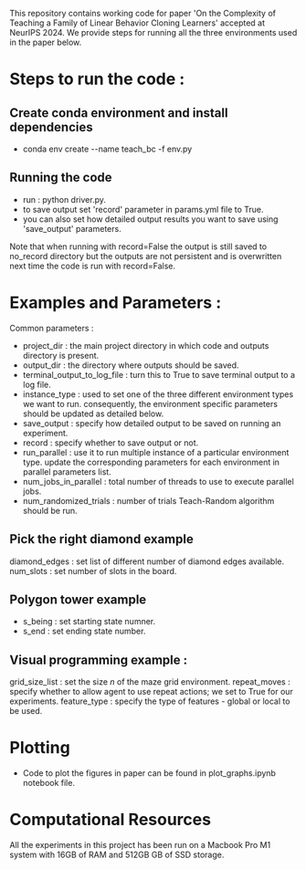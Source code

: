 This repository contains working code for paper 'On the Complexity of Teaching a Family of Linear Behavior Cloning Learners' accepted at NeurIPS 2024. We provide steps for running all the three environments used in the paper below.


# Steps to run the code :

## Create conda environment and install dependencies

- conda env create --name teach_bc -f env.py


## Running the code

- run : python driver.py.
- to save output set 'record' parameter in params.yml file to True.
- you can also set how detailed output results you want to save using 'save_output' parameters.

Note that when running with record=False the output is still saved to no_record directory but the outputs are not persistent and is overwritten next time the code is run with record=False.


# Examples and Parameters :

Common parameters :

- project_dir : the main project directory in which code and outputs directory is present.
- output_dir : the directory where outputs should be saved.
- terminal_output_to_log_file : turn this to True to save terminal output to a log file.
- instance_type : used to set one of the three different environment types we want to run. consequently, the environment specific parameters should be updated as detailed below.
- save_output : specify how detailed output to be saved on running an experiment.
- record : specify whether to save output or not.
- run_parallel : use it to run multiple instance of a particular environment type. update the corresponding parameters for each environment in parallel parameters list.
- num_jobs_in_parallel : total number of threads to use to execute parallel jobs.
- num_randomized_trials : number of trials Teach-Random algorithm should be run.

## Pick the right diamond example 
diamond_edges : set list of different number of diamond edges available.
num_slots : set number of slots in the board.


## Polygon tower example
- s_being : set starting state numner.
- s_end : set ending state number.


## Visual programming example :
grid_size_list : set the size $n$ of the maze grid environment.
repeat_moves : specify whether to allow agent to use repeat actions; we set to True for our experiments.
feature_type : specify the type of features - global or local to be used.




# Plotting 

- Code to plot the figures in paper can be found in plot_graphs.ipynb notebook file.

# Computational Resources

All the experiments in this project has been run on a Macbook Pro M1 system with 16GB of RAM and 512GB GB of SSD storage.


